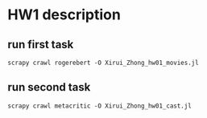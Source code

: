 # HW1 description

## run first task
`scrapy crawl rogerebert -O Xirui_Zhong_hw01_movies.jl`
## run second task
`scrapy crawl metacritic -O Xirui_Zhong_hw01_cast.jl`